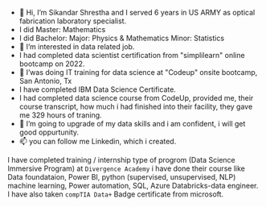 - 👋 Hi, I’m Sikandar Shrestha and I served 6 years in US ARMY as optical fabrication laboratory specialist.
- I did Master: Mathematics
- I did Bachelor: Major: Physics & Mathematics Minor: Statistics
- 👀 I’m interested in data related job.
- I had completed data scientist certification from "simplilearn" online bootcamp on 2022.
- 🌱 I’was doing IT training for data science at "Codeup" onsite bootcamp, San Antonio, Tx
- I have completed IBM Data Science Certificate.
- I had completed data science course from CodeUp, provided me, their course transcript, how much i had finished into their facility, they gave me 329 hours of traning.
- 💞️ I’m going to upgrade of my data skills and i am confident, i will get good oppurtunity. 
- 📫 you can follow me Linkedin, which i created.

<!---
sikandar-shrestha/sikandar-shrestha is a ✨ special ✨ repository because its `README.md` (this file) appears on your GitHub profile.
You can click the Preview link to take a look at your changes.
------>
I have completed training / internship type of progrom (Data Science Immersive Program) at `Divergence Academy` i have done their course like Data foundataion, Power BI, python (supervised, unsupervised, NLP) machine learning, Power automation, SQL, Azure Databricks-data engineer.
I have also taken `compTIA Data+` Badge certificate from microsoft. 


